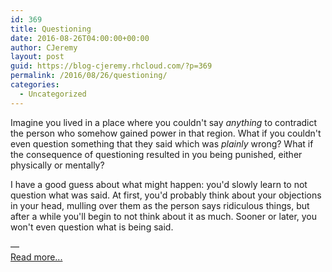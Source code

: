 ```yaml
---
id: 369
title: Questioning
date: 2016-08-26T04:00:00+00:00
author: CJeremy
layout: post
guid: https://blog-cjeremy.rhcloud.com/?p=369
permalink: /2016/08/26/questioning/
categories:
  - Uncategorized
---
```

Imagine you lived in a place where you couldn't say _anything_ to contradict the person who somehow gained power in that region. What if you couldn't even question something that they said which was _plainly_ wrong? What if the consequence of questioning resulted in you being punished, either physically or mentally?

I have a good guess about what might happen: you'd slowly learn to not question what was said. At first, you'd probably think about your objections in your head, mulling over them as the person says ridiculous things, but after a while you'll begin to not think about it as much. Sooner or later, you won't even question what is being said.

&#8212; <span class="post-teaser-more">&nbsp;<br /><a href="http://blog-cjeremy.rhcloud.com/2016/08/26/questioning/" title="Permanent Link: Questioning" rel="bookmark">Read more...</br></span></p>